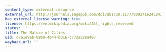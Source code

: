 ```yaml
---
content_type: external-resource
external_url: http://journals.sagepub.com/doi/abs/10.1177/000271624524200103
has_external_license_warning: true
license: https://en.wikipedia.org/wiki/All_rights_reserved
status: ''
title: The Nature of Cities
uid: c7a1e9ab-09b8-4b44-b016-c772a52ea407
wayback_url: ''
---
```

